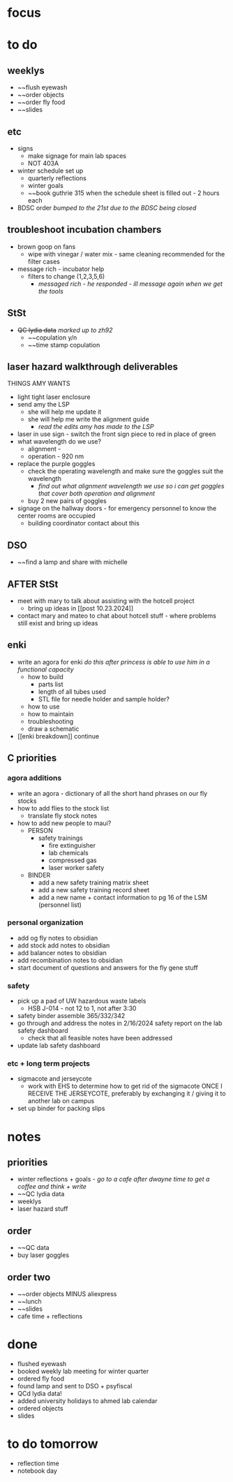 # focus

# to do
## weeklys
- ~~flush eyewash
- ~~order objects
- ~~order fly food
- ~~slides
## etc
- signs
	- make signage for main lab spaces
	- NOT 403A
- winter schedule set up
	- quarterly reflections 
	- winter goals
	- ~~book guthrie 315 when the schedule sheet is filled out - 2 hours each 
- BDSC order *bumped to the 21st due to the BDSC being closed*
## troubleshoot incubation chambers
- brown goop on fans
	- wipe with vinegar / water mix - same cleaning recommended for the filter cases
- message rich - incubator help
	- filters to change (1,2,3,5,6)
		- *messaged rich - he responded - ill message again when we get the tools*
## StSt
- ~~QC lydia data~~ *marked up to zh92*
	- ~~copulation y/n 
	- ~~time stamp copulation
## laser hazard walkthrough deliverables
THINGS AMY WANTS
- light tight laser enclosure
- send amy the LSP
	- she will help me update it
	- she will help me write the alignment guide
		- *read the edits amy has made to the LSP*
- laser in use sign - switch the front sign piece to red in place of green
- what wavelength do we use?
	- alignment -
	- operation - 920 nm
- replace the purple goggles 
	- check the operating wavelength and make sure the goggles suit the wavelength
		- *find out what alignment wavelength we use so i can get goggles that cover both operation and alignment*
	- buy 2 new pairs of goggles
- signage on the hallway doors - for emergency personnel to know the center rooms are occupied
	- building coordinator contact about this
## DSO
- ~~find a lamp and share with michelle
## AFTER StSt
- meet with mary to talk about assisting with the hotcell project
	- bring up ideas in [[post 10.23.2024]]
- contact mary and mateo to chat about hotcell stuff - where problems still exist and bring up ideas
## enki
- write an agora for enki *do this after princess is able to use him in a functional capacity*
	- how to build 
		- parts list
		- length of all tubes used
		- STL file for needle holder and sample holder?
	- how to use
	- how to maintain
	- troubleshooting
	- draw a schematic
- [[enki breakdown]] continue
## C priorities 
### agora additions
- write an agora - dictionary of all the short hand phrases on our fly stocks
- how to add flies to the stock list
	- translate fly stock notes
- how to add new people to maui?
	- PERSON
		- safety trainings
			- fire extinguisher
			- lab chemicals
			- compressed gas
			- laser worker safety
	- BINDER
		- add a new safety training matrix sheet
		- add a new safety training record sheet
		- add a new name + contact information to pg 16 of the LSM (personnel list)
### personal organization
- add og fly notes to obsidian
- add stock add notes to obsidian
- add balancer notes to obsidian
- add recombination notes to obsidian
- start document of questions and answers for the fly gene stuff
### safety
- pick up a pad of UW hazardous waste labels 
	- HSB J-014 - not 12 to 1, not after 3:30
- safety binder assemble 365/332/342
- go through and address the notes in 2/16/2024 safety report on the lab safety dashboard
	- check that all feasible notes have been addressed
- update lab safety dashboard
### etc + long term projects
- sigmacote and jerseycote
	- work with EHS to determine how to get rid of the sigmacote ONCE I RECEIVE THE JERSEYCOTE, preferably by exchanging it / giving it to another lab on campus
- set up binder for packing slips
# notes
## priorities 
- winter reflections + goals - *go to a cafe after dwayne time to get a coffee and think + write*
- ~~QC lydia data
- weeklys
- laser hazard stuff
## order
- ~~QC data
- buy laser goggles
## order two
- ~~order objects MINUS aliexpress
- ~~lunch
- ~~slides
- cafe time + reflections
# done
- flushed eyewash
- booked weekly lab meeting for winter quarter
- ordered fly food
- found lamp and sent to DSO + psyfiscal
- QCd lydia data!
- added university holidays to ahmed lab calendar
- ordered objects
- slides
# to do tomorrow
- reflection time
- notebook day